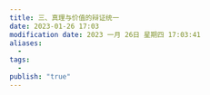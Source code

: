 ```yaml
---
title: 三、真理与价值的辩证统一
date: 2023-01-26 17:03
modification date: 2023 一月 26日 星期四 17:03:41
aliases:
  - 
tags:
  - 
publish: "true"
---
```



